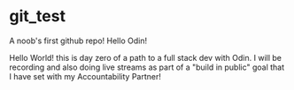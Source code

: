 # git_test
A noob's first github repo!
Hello Odin!


Hello World! this is day zero of a path to a full stack dev with Odin.
I will be recording and also doing live streams as part of a "build in public" goal that
I have set with my Accountability Partner!

